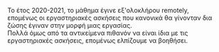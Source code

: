 Το έτος 2020-2021, το μάθημα έγινε εξ'ολοκλήρου remotely,  
επομένως οι εργαστηριακές ασκήσεις που κανονικά θα γίνονταν δια ζώσης έγιναν στην μορφή μιας εργασίας.  
Πολλά όμως από τα αντικείμενα πιθανόν να είναι ίδια με τις εργαστηριακές ασκήσεις, επομένως ελπίζουμε να βοηθήσει.
